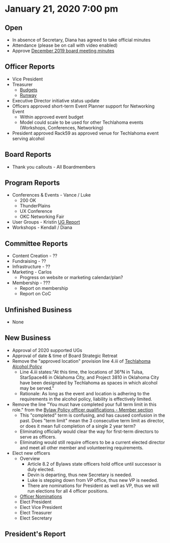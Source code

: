 # January 21, 2020 7:00 pm

## Open
* In absence of Secretary, Diana has agreed to take official minutes
* Attendance (please be on call with video enabled)
* Approve [December 2019 board meeting minutes](https://github.com/techlahoma/board_meetings/blob/master/2019/12_december_minutes.md)

## Officer Reports
* Vice President
* Treasurer
    - [Budgets](https://docs.google.com/spreadsheets/d/1tw-q8jl-9VMMZ2OmxKM6sCq0A82pPU8yLPMsnaI-DGE/edit?usp=sharing)
    - [Runway](https://docs.google.com/spreadsheets/d/1BdSo4lCJLIDFu0a3EfQ3AWu2wgmotYP-qIzIDC4PXsk/edit?usp=sharing)
* Executive Director initiative status update
* Officers approved short-term Event Planner support for Networking Event
    - Within approved event budget
    - Model could scale to be used for other Techlahoma events (Workshops, Conferences, Networking)
* President approved Rack59 as approved venue for Techlahoma event serving alcohol

## Board Reports
* Thank you callouts - All Boardmembers

## Program Reports
* Conferences & Events - Vance / Luke
  * 200 OK
  * ThunderPlains
  * UX Conference
  * OKC Networking Fair
* User Groups - Kristin [UG Report](https://github.com/techlahoma/board_meetings/blob/master/2020/01_ug_comm.md)
* Workshops - Kendall / Diana

## Committee Reports
* Content Creation - ??
* Fundraising - ??
* Infrastructure - ??
* Marketing - Carlos
  * Progress on website or marketing calendar/plan?
* Membership - ???
  * Report on membership
  * Report on CoC

## Unfinished Business
* None

## New Business
* Approval of 2020 supported UGs
* Approval of date & time of Board Strategic Retreat
* Remove the "approved location" provision line 4.iii of [Techlahoma Alcohol Policy](https://github.com/techlahoma/legal/blob/master/policies/alcohol.md)
    - Line 4.iii states:"At this time, the locations of 36°N in Tulsa, StarSpace46 in Oklahoma City, and Project 3810 in Oklahoma City have been designated by Techlahoma as spaces in which alcohol may be served."
    - Rationale:  As long as the event and location is adhering to the requirements in the alcohol policy, liability is effectively limited.
* Remove the line "You must have completed your full term limit in this role." from the [Bylaw Policy officer qualifications - Member section](https://github.com/techlahoma/legal/blob/master/bylaws/Exhbit_C_Officer_Qual.md#qualifications)
    - This "completed" term is confusing, and has caused confusion in the past.  Does "term limit" mean the 3 consecutive term limit as director, or does it mean full completion of a single 2 year term?
    - Eliminating officially would clear the way for first-term directors to serve as officers.
    - Eliminating would still require officers to be a current elected director and meet all other member and volunteering requirements. 
* Elect new officers
  - Overview
    * Article 8.2 of Bylaws state officers hold office until successor is duly elected. 
    * Devin is departing, thus new Secretary is needed.
    * Luke is stepping down from VP office, thus new VP is needed. 
    * There are nominations for President as well as VP, thus we will run elections for all 4 officer positions. 
  - [Officer Nominations](https://docs.google.com/spreadsheets/d/1Fn2-vhg5Vuctgua2RCFtp-WCXbcDrvq2Nq-SlMnudcA/edit?usp=sharing)
  - Elect President
  - Elect Vice President
  - Elect Treasurer
  - Elect Secretary

## President's Report
